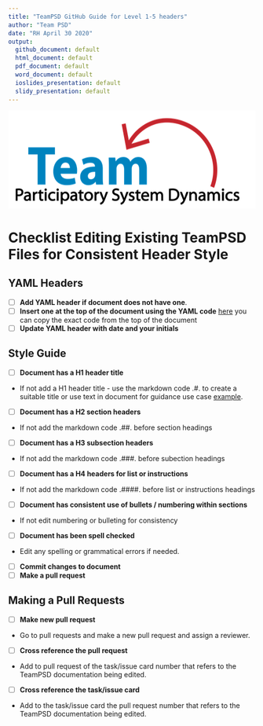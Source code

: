 ```yaml
---
title: "TeamPSD GitHub Guide for Level 1-5 headers"
author: "Team PSD"
date: "RH April 30 2020"
output: 
  github_document: default
  html_document: default
  pdf_document: default
  word_document: default
  ioslides_presentation: default
  slidy_presentation: default
---
```


<img src = "https://github.com/lzim/teampsd/blob/teampsd_style/teampsd_logo/team_psd_logo_sm.png"
     height = "200" width = "600">  

# Checklist Editing Existing TeamPSD Files for Consistent Header Style 

## YAML Headers
- [ ] **Add YAML header if document does not have one**. 
- [ ] **Insert one at the top of the document using the YAML code** [here](https://github.com/lzim/teampsd/blob/rita_2020_04_27_issue_1364/resources/bookdown/sample_header_user.md) you can copy the exact code from the top of the document  
- [ ] **Update YAML header with date and your initials**

## Style Guide
- [ ] **Document has a H1 header title** 
- If not add a H1 header title - use the markdown code .#. to create a suitable title or use text in document for guidance use case [example](https://github.com/lzim/teampsd/edit/master/resources/training_guides/github/repositories.md).  
- [ ] **Document has a H2 section headers**
- If not add the markdown code .##. before section headings 
- [ ] **Document has a H3 subsection headers**
- If not add the markdown code .###. before subection headings 
- [ ] **Document has a H4 headers for list or instructions**
- If not add the markdown code .####. before list or instructions headings 
- [ ] **Document has consistent use of bullets / numbering within sections**
- If not edit numbering or bulleting for consistency
- [ ] **Document has been spell checked**
- Edit any spelling or grammatical errors if needed.
- [ ] **Commit changes to document**
- [ ] **Make a pull request**

## Making a Pull Requests
- [ ] **Make new pull request**
- Go to pull requests and  make a new pull request and assign a reviewer. 
- [ ] **Cross reference the pull request**
- Add to pull request of the task/issue card number that refers to the TeamPSD documentation being edited.
- [ ] **Cross reference the task/issue card** 
- Add to the task/issue card the pull request number that refers to the TeamPSD documentation being edited.

